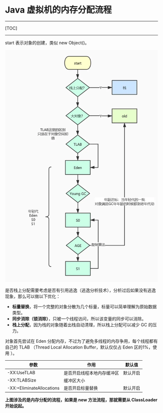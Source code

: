 # Java 虚拟机的内存分配流程

---

[TOC]

---



start 表示对象的创建，类似 new Object()。

![JVM 的内存分配流程](assets/webp)



是否栈上分配需要考虑是否有引用逃逸（逃逸分析技术），分析过后如果没有逃逸现象，那么可以做以下优化：

- **标量替换**，将一个完整的对象分散为几个标量，标量可以简单理解为原始数据类型。
- **同步消除（锁消除）**，只被一个线程访问，所以该变量的同步可以消除。
- **栈上分配**，因为栈的对象随着出栈自动清理，所以栈上分配可以减少 GC 的压力。

对象首先尝试在 Eden 分配内存，不过为了避免多线程的内存争用，每个线程都有自己的 TLAB （Thread Local Allocation Buffer，默认仅仅占 Eden 区的1%，使用 ）。

| 参数                      | 作用                       | 默认值   |
| ------------------------- | -------------------------- | -------- |
| -XX:UseTLAB               | 是否开启线程本地内存缓冲区 | 默认开启 |
| -XX:TLABSize              | 缓冲区大小                 |          |
| -XX:+EliminateAllocations | 是否开启标量替换           | 默认开启 |



**上图涉及的是内存分配的流程，如果是 new 方法流程，那就需要从 ClassLoader 开始说起。**